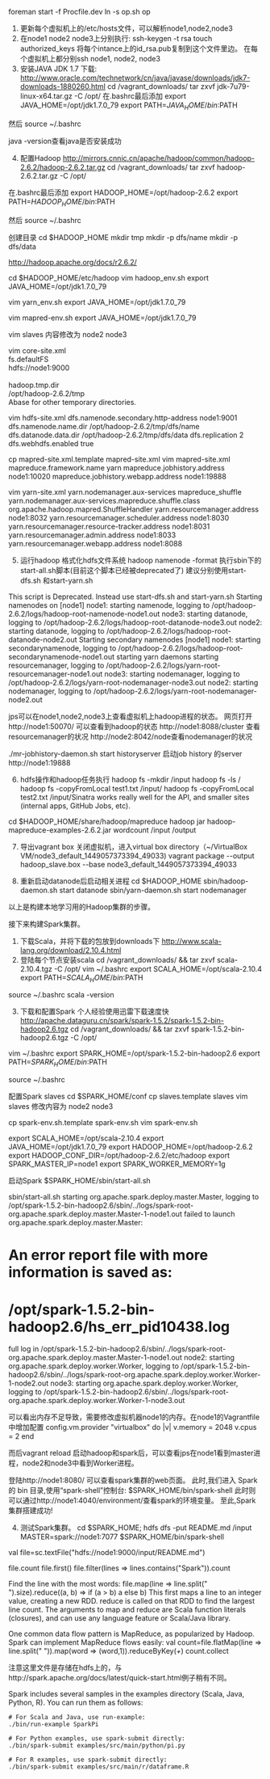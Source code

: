 foreman start -f Procfile.dev
ln -s op.sh op

1. 更新每个虚拟机上的/etc/hosts文件，可以解析node1,node2,node3
2. 在node1 node2 node3上分别执行:
ssh-keygen -t rsa
touch authorized_keys 将每个intance上的id_rsa.pub复制到这个文件里边。
在每个虚拟机上都分别ssh node1, node2, node3
3. 安装JAVA
JDK 1.7 下载: http://www.oracle.com/technetwork/cn/java/javase/downloads/jdk7-downloads-1880260.html
cd /vagrant_downloads/
tar zxvf jdk-7u79-linux-x64.tar.gz -C /opt/
在.bashrc最后添加
export JAVA_HOME=/opt/jdk1.7.0_79
export PATH=$JAVA_HOME/bin:$PATH

然后
source ~/.bashrc

java -version查看java是否安装成功

4. 配置Hadoop
http://mirrors.cnnic.cn/apache/hadoop/common/hadoop-2.6.2/hadoop-2.6.2.tar.gz
cd /vagrant_downloads/
tar zxvf hadoop-2.6.2.tar.gz -C /opt/

在.bashrc最后添加
export HADOOP_HOME=/opt/hadoop-2.6.2
export PATH=$HADOOP_HOME/bin:$PATH

然后
source ~/.bashrc

创建目录
cd $HADOOP_HOME
mkdir tmp
mkdir -p dfs/name
mkdir -p dfs/data

http://hadoop.apache.org/docs/r2.6.2/

cd $HADOOP_HOME/etc/hadoop
vim hadoop_env.sh
export JAVA_HOME=/opt/jdk1.7.0_79

vim yarn_env.sh
export JAVA_HOME=/opt/jdk1.7.0_79

vim mapred-env.sh
export JAVA_HOME=/opt/jdk1.7.0_79

vim slaves
内容修改为
node2
node3

vim core-site.xml
<configuration>
  <property>  
         <name>fs.defaultFS</name>  
         <value>hdfs://node1:9000</value>  
  </property>
  <property>  
         <name>hadoop.tmp.dir</name>  
         <value>/opt/hadoop-2.6.2/tmp</value>  
         <description>Abase for other temporary directories.</description>  
  </property>
</configuration>

 vim hdfs-site.xml
<configuration>
  <property>
          <name>dfs.namenode.secondary.http-address</name>
          <value>node1:9001</value>
  </property>
  <property>
          <name>dfs.namenode.name.dir</name>
          <value>/opt/hadoop-2.6.2/tmp/dfs/name</value>
  </property>
  <property>
          <name>dfs.datanode.data.dir</name>
          <value>/opt/hadoop-2.6.2/tmp/dfs/data</value>
  </property>
  <property>
          <name>dfs.replication</name>
          <value>2</value>
  </property>
  <property>
          <name>dfs.webhdfs.enabled</name>
          <value>true</value>
  </property>
</configuration>

cp mapred-site.xml.template mapred-site.xml
vim mapred-site.xml
<configuration>
  <property>
          <name>mapreduce.framework.name</name>
          <value>yarn</value>
  </property>
  <property>
          <name>mapreduce.jobhistory.address</name>
          <value>node1:10020</value>
  </property>
  <property>
          <name>mapreduce.jobhistory.webapp.address</name>
          <value>node1:19888</value>
  </property>
</configuration>

vim yarn-site.xml
<configuration>
  <property>
          <name>yarn.nodemanager.aux-services</name>
          <value>mapreduce_shuffle</value>
  </property>
  <property>
          <name>yarn.nodemanager.aux-services.mapreduce.shuffle.class</name>
          <value>org.apache.hadoop.mapred.ShuffleHandler</value>
  </property>
  <property>
          <name>yarn.resourcemanager.address</name>
          <value>node1:8032</value>
  </property>
  <property>
          <name>yarn.resourcemanager.scheduler.address</name>
          <value>node1:8030</value>
  </property>
  <property>
          <name>yarn.resourcemanager.resource-tracker.address</name>
          <value>node1:8031</value>
  </property>
  <property>
          <name>yarn.resourcemanager.admin.address</name>
          <value>node1:8033</value>
  </property>
  <property>
          <name>yarn.resourcemanager.webapp.address</name>
          <value>node1:8088</value>
  </property>
</configuration>

5. 运行hadoop
格式化hdfs文件系统
hadoop namenode -format
执行sbin下的start-all.sh脚本(目前这个脚本已经被deprecated了)
建议分别使用start-dfs.sh 和start-yarn.sh


This script is Deprecated. Instead use start-dfs.sh and start-yarn.sh
Starting namenodes on [node1]
node1: starting namenode, logging to /opt/hadoop-2.6.2/logs/hadoop-root-namenode-node1.out
node3: starting datanode, logging to /opt/hadoop-2.6.2/logs/hadoop-root-datanode-node3.out
node2: starting datanode, logging to /opt/hadoop-2.6.2/logs/hadoop-root-datanode-node2.out
Starting secondary namenodes [node1]
node1: starting secondarynamenode, logging to /opt/hadoop-2.6.2/logs/hadoop-root-secondarynamenode-node1.out
starting yarn daemons
starting resourcemanager, logging to /opt/hadoop-2.6.2/logs/yarn-root-resourcemanager-node1.out
node3: starting nodemanager, logging to /opt/hadoop-2.6.2/logs/yarn-root-nodemanager-node3.out
node2: starting nodemanager, logging to /opt/hadoop-2.6.2/logs/yarn-root-nodemanager-node2.out

jps可以在node1,node2,node3上查看虚拟机上hadoop进程的状态。
网页打开http://node1:50070/ 可以查看到hadoop的状态
http://node1:8088/cluster 查看resourcemanager的状况
http://node2:8042/node查看nodemanager的状况

./mr-jobhistory-daemon.sh start historyserver 启动job history 的server
http://node1:19888

6. hdfs操作和hadoop任务执行
hadoop fs -mkdir /input
hadoop fs -ls /
hadoop fs -copyFromLocal test1.txt /input/
hadoop fs -copyFromLocal test2.txt /input/Sinatra works really well for the API, and smaller sites (internal apps, GitHub Jobs, etc).

cd $HADOOP_HOME/share/hadoop/mapreduce
hadoop jar hadoop-mapreduce-examples-2.6.2.jar wordcount /input /output

7. 导出vagrant box
关闭虚拟机，进入virtual box directory（~/VirtualBox VM/node3_default_1449057373394_49033)
vagrant package --output hadoop_slave.box --base node3_default_1449057373394_49033


8. 重新启动datanode后启动相关进程
cd $HADOOP_HOME
sbin/hadoop-daemon.sh start datanode
sbin/yarn-daemon.sh start nodemanager


以上是构建本地学习用的Hadoop集群的步骤。

接下来构建Spark集群。
1. 下载Scala，并将下载的包放到downloads下
http://www.scala-lang.org/download/2.10.4.html
2. 登陆每个节点安装scala
cd /vagrant_downloads/ && tar zxvf scala-2.10.4.tgz -C /opt/
vim ~/.bashrc
export SCALA_HOME=/opt/scala-2.10.4
export PATH=$SCALA_HOME/bin:$PATH

source ~/.bashrc
scala -version

3. 下载和配置Spark
个人经验使用迅雷下载速度快
http://apache.dataguru.cn/spark/spark-1.5.2/spark-1.5.2-bin-hadoop2.6.tgz
cd /vagrant_downloads/ && tar zxvf spark-1.5.2-bin-hadoop2.6.tgz -C /opt/

vim ~/.bashrc
export SPARK_HOME=/opt/spark-1.5.2-bin-hadoop2.6
export PATH=$SPARK_HOME/bin:$PATH

source ~/.bashrc

配置Spark slaves
cd $SPARK_HOME/conf
cp slaves.template slaves
vim slaves
修改内容为
node2
node3

cp spark-env.sh.template spark-env.sh
vim spark-env.sh

export SCALA_HOME=/opt/scala-2.10.4
export JAVA_HOME=/opt/jdk1.7.0_79
export HADOOP_HOME=/opt/hadoop-2.6.2
export HADOOP_CONF_DIR=/opt/hadoop-2.6.2/etc/hadoop
export SPARK_MASTER_IP=node1
export SPARK_WORKER_MEMORY=1g

启动Spark
$SPARK_HOME/sbin/start-all.sh

sbin/start-all.sh
starting org.apache.spark.deploy.master.Master, logging to /opt/spark-1.5.2-bin-hadoop2.6/sbin/../logs/spark-root-org.apache.spark.deploy.master.Master-1-node1.out
failed to launch org.apache.spark.deploy.master.Master:
  # An error report file with more information is saved as:
  # /opt/spark-1.5.2-bin-hadoop2.6/hs_err_pid10438.log
full log in /opt/spark-1.5.2-bin-hadoop2.6/sbin/../logs/spark-root-org.apache.spark.deploy.master.Master-1-node1.out
node2: starting org.apache.spark.deploy.worker.Worker, logging to /opt/spark-1.5.2-bin-hadoop2.6/sbin/../logs/spark-root-org.apache.spark.deploy.worker.Worker-1-node2.out
node3: starting org.apache.spark.deploy.worker.Worker, logging to /opt/spark-1.5.2-bin-hadoop2.6/sbin/../logs/spark-root-org.apache.spark.deploy.worker.Worker-1-node3.out

可以看出内存不足导致，需要修改虚拟机器node1的内存。在node1的Vagrantfile中增加配置
config.vm.provider "virtualbox" do |v|
  v.memory = 2048
  v.cpus = 2
end

而后vagrant reload
启动hadoop和spark后，可以查看jps在node1看到master进程，node2和node3中看到Worker进程。

登陆http://node1:8080/ 可以查看spark集群的web页面。
此时,我们进入 Spark 的 bin 目录,使用“spark-shell”控制台:
$SPARK_HOME/bin/spark-shell
此时则可以通过http://node1:4040/environment/查看spark的环境变量。
至此,Spark集群搭建成功!

4. 测试Spark集群。
cd $SPARK_HOME;
hdfs dfs -put README.md /input
MASTER=spark://node1:7077 $SPARK_HOME/bin/spark-shell

val file=sc.textFile("hdfs://node1:9000/input/README.md")

file.count
file.first()
file.filter(lines => lines.contains("Spark")).count

Find the line with the most words:
file.map(line => line.split(" ").size).reduce((a, b) => if (a > b) a else b)
This first maps a line to an integer value, creating a new RDD. reduce is called on that RDD to find the largest line count. The arguments to map and reduce are Scala function literals (closures), and can use any language feature or Scala/Java library.

One common data flow pattern is MapReduce, as popularized by Hadoop. Spark can implement MapReduce flows easily:
val count=file.flatMap(line => line.split(" ")).map(word => (word,1)).reduceByKey(_+_)
count.collect


注意这里文件是存储在hdfs上的，与http://spark.apache.org/docs/latest/quick-start.html例子稍有不同。


Spark includes several samples in the examples directory (Scala, Java, Python, R). You can run them as follows:
```
# For Scala and Java, use run-example:
./bin/run-example SparkPi

# For Python examples, use spark-submit directly:
./bin/spark-submit examples/src/main/python/pi.py

# For R examples, use spark-submit directly:
./bin/spark-submit examples/src/main/r/dataframe.R

```
